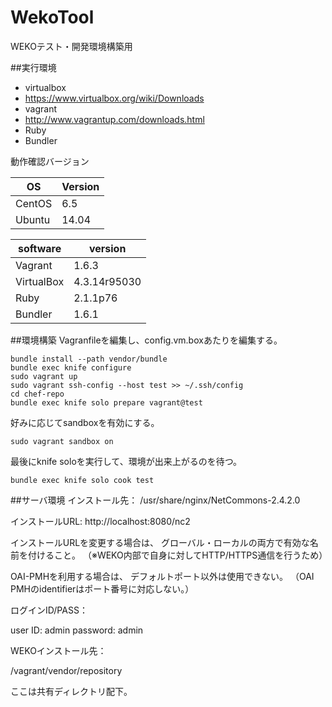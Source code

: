 WekoTool
======

WEKOテスト・開発環境構築用

##実行環境
* virtualbox
 * https://www.virtualbox.org/wiki/Downloads
* vagrant
 * http://www.vagrantup.com/downloads.html
* Ruby
 * Bundler

動作確認バージョン

| OS        | Version    |
|-----------|------------|
| CentOS    | 6.5        |
| Ubuntu    | 14.04      |

| software  | version    |
|-----------|------------|
|Vagrant    |1.6.3       |
|VirtualBox |4.3.14r95030|
|Ruby       |2.1.1p76    |
|Bundler    |1.6.1       |

##環境構築
Vagranfileを編集し、config.vm.boxあたりを編集する。

	bundle install --path vendor/bundle
	bundle exec knife configure
	sudo vagrant up
	sudo vagrant ssh-config --host test >> ~/.ssh/config
	cd chef-repo
	bundle exec knife solo prepare vagrant@test

好みに応じてsandboxを有効にする。

    sudo vagrant sandbox on

最後にknife soloを実行して、環境が出来上がるのを待つ。

	bundle exec knife solo cook test

##サーバ環境
インストール先：
/usr/share/nginx/NetCommons-2.4.2.0

インストールURL:
http://localhost:8080/nc2

インストールURLを変更する場合は、
グローバル・ローカルの両方で有効な名前を付けること。
（※WEKO内部で自身に対してHTTP/HTTPS通信を行うため）

OAI-PMHを利用する場合は、
デフォルトポート以外は使用できない。
（OAI PMHのidentifierはポート番号に対応しない。）


ログインID/PASS：

user  ID: admin
password: admin

WEKOインストール先：

/vagrant/vendor/repository

ここは共有ディレクトリ配下。



